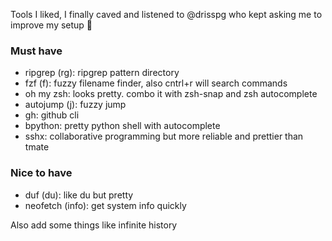 Tools I liked, I finally caved and listened to @drisspg who kept asking me to improve my setup 👴

### Must have
* ripgrep (rg): ripgrep pattern directory
* fzf (f): fuzzy filename finder, also cntrl+r will search commands
* oh my zsh: looks pretty. combo it with zsh-snap and zsh autocomplete
* autojump (j): fuzzy jump
* gh: github cli
* bpython: pretty python shell with autocomplete
* sshx: collaborative programming but more reliable and prettier than tmate

### Nice to have
* duf (du): like du but pretty
* neofetch (info): get system info quickly

Also add some things like infinite history
